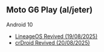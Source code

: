 ## Moto G6 Play (al/jeter)

 Android 10
- [LineageOS Revived (19/08/2025)](https://github.com/motorola-legacy-devs/releases-msm8937/releases/tag/ten-20250819-UNOFFICIAL-jeter)
- [crDroid Revived (20/08/2025)](https://github.com/motorola-legacy-devs/releases-msm8937/releases/tag/ten-20250820-UNOFFICIAL-jeter)


